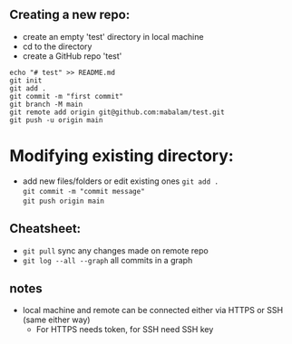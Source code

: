 ## Creating a new repo:
- create an empty 'test' directory in local machine
- cd to the directory
- create a GitHub repo 'test'

`echo "# test" >> README.md`  
`git init`  
`git add .`  
`git commit -m "first commit"`  
`git branch -M main`  
`git remote add origin git@github.com:mabalam/test.git`  
`git push -u origin main`  

# Modifying existing directory:

- add new files/folders or edit existing ones
`git add .`  
`git commit -m "commit message"`  
`git push origin main`

    
## Cheatsheet:
- `git pull` sync any changes made on remote repo
- `git log --all --graph` all commits in a graph
    


## notes
- local machine and remote can be connected either via HTTPS or SSH (same either way)
	- For HTTPS needs token, for SSH need SSH key

